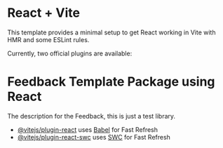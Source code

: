 # React + Vite

This template provides a minimal setup to get React working in Vite with HMR and some ESLint rules.

Currently, two official plugins are available:

# Feedback Template Package using React

The description for the Feedback, this is just a test library.

- [@vitejs/plugin-react](https://github.com/vitejs/vite-plugin-react/blob/main/packages/plugin-react/README.md) uses [Babel](https://babeljs.io/) for Fast Refresh
- [@vitejs/plugin-react-swc](https://github.com/vitejs/vite-plugin-react-swc) uses [SWC](https://swc.rs/) for Fast Refresh

